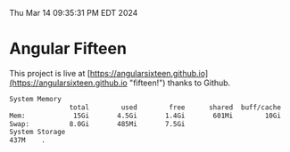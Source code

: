 Thu Mar 14 09:35:31 PM EDT 2024

# Angular Fifteen


This project is live at [https://angularsixteen.github.io](https://angularsixteen.github.io "fifteen!") thanks to Github.

```bash
System Memory
               total        used        free      shared  buff/cache   available
Mem:            15Gi       4.5Gi       1.4Gi       601Mi        10Gi        10Gi
Swap:          8.0Gi       485Mi       7.5Gi
System Storage
437M	.
